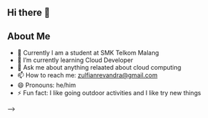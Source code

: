 ## Hi there 👋

## About Me 


- 🔭 Currently I am a student at SMK Telkom Malang
- 🌱 I’m currently learning Cloud Developer 
- 💬 Ask me about anything relaated about cloud computing
- 📫 How to reach me: zulfianrevandra@gmail.com 
- 😄 Pronouns: he/him
- ⚡ Fun fact: I like going outdoor activities and I like try new things 

-->

